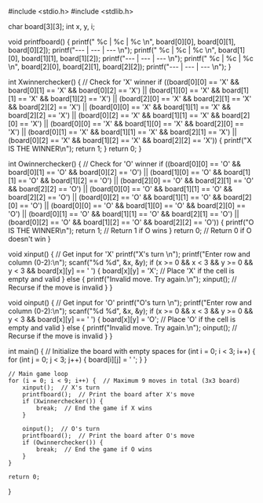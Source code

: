 #include <stdio.h>
#include <stdlib.h>

char board[3][3];
int x, y, i;

void printfboard() {
    printf(" %c     | %c      |  %c  \n", board[0][0], board[0][1], board[0][2]);
    printf("---    | ---    |  --- \n");
    printf(" %c     | %c      |  %c  \n", board[1][0], board[1][1], board[1][2]);
    printf("---    | ---    |  --- \n");
    printf(" %c     | %c      |  %c  \n", board[2][0], board[2][1], board[2][2]);
    printf("---    | ---    |  --- \n");
}

int Xwinnerchecker() {
    // Check for 'X' winner
    if ((board[0][0] == 'X' && board[0][1] == 'X' && board[0][2] == 'X') ||
        (board[1][0] == 'X' && board[1][1] == 'X' && board[1][2] == 'X') ||
        (board[2][0] == 'X' && board[2][1] == 'X' && board[2][2] == 'X') ||
        (board[0][0] == 'X' && board[1][1] == 'X' && board[2][2] == 'X') ||
        (board[0][2] == 'X' && board[1][1] == 'X' && board[2][0] == 'X') ||
        (board[0][0] == 'X' && board[1][0] == 'X' && board[2][0] == 'X') ||
        (board[0][1] == 'X' && board[1][1] == 'X' && board[2][1] == 'X') ||
        (board[0][2] == 'X' && board[1][2] == 'X' && board[2][2] == 'X')) {
        printf("X IS THE WINNER\n");
        return 1;
    }
    return 0;
}

int Owinnerchecker() {
    // Check for 'O' winner
    if ((board[0][0] == 'O' && board[0][1] == 'O' && board[0][2] == 'O') ||
        (board[1][0] == 'O' && board[1][1] == 'O' && board[1][2] == 'O') ||
        (board[2][0] == 'O' && board[2][1] == 'O' && board[2][2] == 'O') ||
        (board[0][0] == 'O' && board[1][1] == 'O' && board[2][2] == 'O') ||
        (board[0][2] == 'O' && board[1][1] == 'O' && board[2][0] == 'O') ||
        (board[0][0] == 'O' && board[1][0] == 'O' && board[2][0] == 'O') ||
        (board[0][1] == 'O' && board[1][1] == 'O' && board[2][1] == 'O') ||
        (board[0][2] == 'O' && board[1][2] == 'O' && board[2][2] == 'O')) {
        printf("O IS THE WINNER\n");
        return 1;  // Return 1 if O wins
    }
    return 0;  // Return 0 if O doesn't win
}

void xinput() {
    // Get input for 'X'
    printf("X's turn \n");
    printf("Enter row and column (0-2):\n");
    scanf("%d %d", &x, &y);
    if (x >= 0 && x < 3 && y >= 0 && y < 3 && board[x][y] == ' ') {
        board[x][y] = 'X';  // Place 'X' if the cell is empty and valid
    } else {
        printf("Invalid move. Try again.\n");
        xinput();  // Recurse if the move is invalid
    }
}

void oinput() {
    // Get input for 'O'
    printf("O's turn \n");
    printf("Enter row and column (0-2):\n");
    scanf("%d %d", &x, &y);
    if (x >= 0 && x < 3 && y >= 0 && y < 3 && board[x][y] == ' ') {
        board[x][y] = 'O';  // Place 'O' if the cell is empty and valid
    } else {
        printf("Invalid move. Try again.\n");
        oinput();  // Recurse if the move is invalid
    }
}

int main() {
    // Initialize the board with empty spaces
    for (int i = 0; i < 3; i++) {
        for (int j = 0; j < 3; j++) {
            board[i][j] = ' ';
        }
    }

    // Main game loop
    for (i = 0; i < 9; i++) {  // Maximum 9 moves in total (3x3 board)
        xinput();  // X's turn
        printfboard();  // Print the board after X's move
        if (Xwinnerchecker()) {
            break;  // End the game if X wins
        }

        oinput();  // O's turn
        printfboard();  // Print the board after O's move
        if (Owinnerchecker()) {
            break;  // End the game if O wins
        }
    }

    return 0;
}

